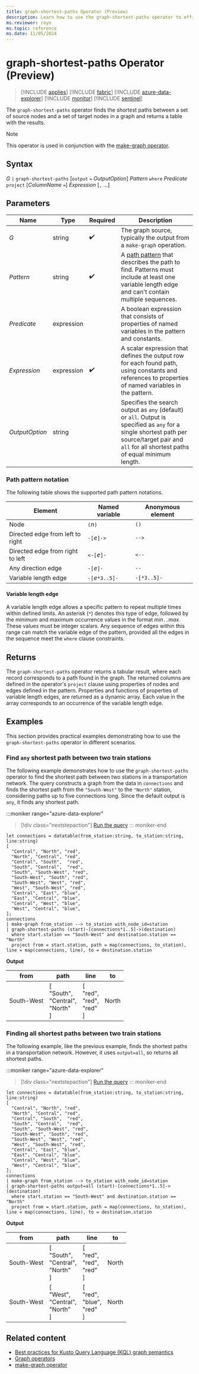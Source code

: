 ```yaml
---
title: graph-shortest-paths Operator (Preview)
description: Learn how to use the graph-shortest-paths operator to efficiently find the shortest paths from a given set of source nodes to a set of target nodes within a graph
ms.reviewer: royo
ms.topic: reference
ms.date: 11/05/2024
---
```


# graph-shortest-paths Operator (Preview)

> [!INCLUDE [applies](../includes/applies-to-version/applies.md)] [!INCLUDE [fabric](../includes/applies-to-version/fabric.md)] [!INCLUDE [azure-data-explorer](../includes/applies-to-version/azure-data-explorer.md)] [!INCLUDE [monitor](../includes/applies-to-version/monitor.md)] [!INCLUDE [sentinel](../includes/applies-to-version/sentinel.md)]

The `graph-shortest-paths` operator finds the shortest paths between a set of source nodes and a set of target nodes in a graph and returns a table with the results.

> [!NOTE]
> This operator is used in conjunction with the [make-graph operator](make-graph-operator.md).

## Syntax

*G* `|` `graph-shortest-paths` [`output` `=` *OutputOption*] *Pattern* `where` *Predicate* `project` [*ColumnName* `=`] *Expression* [`,` ...]

## Parameters

| Name | Type | Required |Description |
|---------------|-------------|----------|-----------------------------|
| *G* | string | :heavy_check_mark: | The graph source, typically the output from a `make-graph` operation.                                                 |
| *Pattern* | string | :heavy_check_mark: | A [path pattern](#path-pattern-notation) that describes the path to find. Patterns must include at least one variable length edge and can't contain multiple sequences. |
| *Predicate* | expression | | A boolean expression that consists of properties of named variables in the pattern and constants. |
| *Expression* | expression | :heavy_check_mark: | A scalar expression that defines the output row for each found path, using constants and references to properties of named variables in the pattern. |
| *OutputOption*| string | | Specifies the search output as `any` (default) or `all`. Output is specified as `any` for a single shortest path per source/target pair and `all` for all shortest paths of equal minimum length. |

### Path pattern notation

The following table shows the supported path pattern notations.

| Element                  | Named variable | Anonymous element |
|--------------------------|----------------|-----------|
| Node                     | `(`*n*`)`      | `()`      |
| Directed edge from left to right | `-[`*e*`]->` | `-->`     |
| Directed edge from right to left | `<-[`*e*`]-` | `<--`     |
| Any direction edge       | `-[`*e*`]-`    | `--`      |
| Variable length edge     | `-[`*e*`*3..5]-` | `-[*3..5]-` |

#### Variable length edge

A variable length edge allows a specific pattern to repeat multiple times within defined limits. An asterisk (`*`) denotes this type of edge, followed by the minimum and maximum occurrence values in the format *min*`..`*max*. These values must be integer scalars. Any sequence of edges within this range can match the variable edge of the pattern, provided all the edges in the sequence meet the `where` clause constraints.

## Returns

The `graph-shortest-paths` operator returns a tabular result, where each record corresponds to a path found in the graph. The returned columns are defined in the operator's `project` clause using properties of nodes and edges defined in the pattern. Properties and functions of properties of variable length edges, are returned as a dynamic array. Each value in the array corresponds to an occurrence of the variable length edge.

## Examples

This section provides practical examples demonstrating how to use the `graph-shortest-paths` operator in different scenarios.

### Find `any` shortest path between two train stations

The following example demonstrates how to use the `graph-shortest-paths` operator to find the shortest path between two stations in a transportation network. The query constructs a graph from the data in `connections` and finds the shortest path from the `"South-West"` to the `"North"` station, considering paths up to five connections long. Since the default output is `any`, it finds any shortest path.

:::moniker range="azure-data-explorer"
> [!div class="nextstepaction"]
> <a href="https://dataexplorer.azure.com/clusters/help/databases/Samples?query=H4sIAAAAAAAAA3VSPW%2BDMBDd%2BRUnJqgwUocurchSde3SoUMUISd2g1Owke0oS398zwaic6Fisd%2FHvTN3vfRwMlrLk1dGO2hAcI%2FfsZfFlzVD6%2FCGzLPzVulzBd6soF5pOV9KyPaQAeSvUnvL%2B7yC%2FN1Y34WDlSKvAnlHiCqSf60f5hqFlF4wotuk44F9SufT8il%2Bl%2F8nWBdIrBsBpP83PpHH%2FipndoGIirAEXQpPLA1eWbPDC2R0itkPDPxbsrPlYwd0jsDYjswQbsp3rTZCtko0M4juaGSuw0FhKBu57xwUyFtfsj2Jenis66cD2xUCdUpHf4nN3jppJURDvWQ1TfLTgGsBxJbophXBQqM1F8yKj8DtTCpWEBpDdOBjQZqiW1pO%2B7klCngZtGHr1338ApCGusgbAwAA" target="_blank">Run the query</a>
::: moniker-end

```kusto
let connections = datatable(from_station:string, to_station:string, line:string) 
[ 
  "Central", "North", "red",
  "North", "Central", "red", 
  "Central", "South",  "red", 
  "South", "Central",  "red", 
  "South", "South-West", "red", 
  "South-West", "South", "red", 
  "South-West", "West", "red", 
  "West", "South-West", "red", 
  "Central", "East", "blue", 
  "East", "Central", "blue", 
  "Central", "West", "blue",
  "West", "Central", "blue",
]; 
connections 
| make-graph from_station --> to_station with_node_id=station
| graph-shortest-paths (start)-[connections*1..5]->(destination)
  where start.station == "South-West" and destination.station == "North"
  project from = start.station, path = map(connections, to_station), line = map(connections, line), to = destination.station
```

**Output**

|from|path|line|to|
|---|---|---|---|
|South-West|[<br>  "South",<br>  "Central",<br>  "North"<br>]|[<br>  "red",<br>  "red",<br>  "red"<br>]|North|

### Finding all shortest paths between two train stations

The following example, like the previous example, finds the shortest paths in a transportation network. However, it uses `output=all`, so returns all shortest paths.

:::moniker range="azure-data-explorer"
> [!div class="nextstepaction"]
> <a href="https://dataexplorer.azure.com/clusters/help/databases/Samples?query=H4sIAAAAAAAAA3VTvW6DMBDeeYoTE1QYqUOXVmSpunbp0CGKkBOuwamxkW2UpQ%2Ffw0B0lFQs5vu7M3doDHCyxuApKGs8VNDIQM9RY%2FblbFd7eiPm2QenzLmAYDeQVgbnlxySPSQA6Sua4KROC0jfrQvteHDYpMVI3hCmiuRf64cdopDTC8Z0d%2Bl4EJ%2Fowzp%2Bjd%2Fk%2Fwm2ASvrnQKs%2Fzc5kUc94MwuEFMxlqFL8MTywhtrcniBhE8x%2BYFOfqM4O9m3wOcIQuzYDOGqQlsb22CtmmoGyR2Nwrc0KCoqehlaD3TffgiV1BoykrqQiz2r%2BvBYlk8HscsasigTo3Lq%2B9qiQ4iGcilbVavvB9I0wGwr3bQtFNQ7e6Fa8T60qKvEAsYeCe1kn7Gm%2BMLm06reE414PmrHH2Dbxy%2FzY0GpJgMAAA%3D%3D" target="_blank">Run the query</a>
::: moniker-end

```kusto
let connections = datatable(from_station:string, to_station:string, line:string) 
[ 
  "Central", "North", "red",
  "North", "Central", "red", 
  "Central", "South",  "red", 
  "South", "Central",  "red", 
  "South", "South-West", "red", 
  "South-West", "South", "red", 
  "South-West", "West", "red", 
  "West", "South-West", "red", 
  "Central", "East", "blue", 
  "East", "Central", "blue", 
  "Central", "West", "blue",
  "West", "Central", "blue",
]; 
connections 
| make-graph from_station --> to_station with_node_id=station
| graph-shortest-paths output=all (start)-[connections*1..5]->(destination)
  where start.station == "South-West" and destination.station == "North"
  project from = start.station, path = map(connections, to_station), line = map(connections, line), to = destination.station
```

**Output**

|from|path|line|to|
|---|---|---|---|
|South-West|[<br>  "South",<br>  "Central",<br>  "North"<br>]|[<br>  "red",<br>  "red",<br>  "red"<br>]|North|
|South-West|[<br>  "West",<br>  "Central",<br>  "North"<br>]|[<br>  "red",<br>  "blue",<br>  "red"<br>]|North|

## Related content

* [Best practices for Kusto Query Language (KQL) graph semantics](graph-best-practices.md)
* [Graph operators](graph-operators.md)
* [make-graph operator](make-graph-operator.md)


